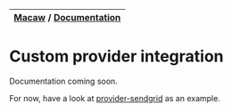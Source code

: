 | [Macaw](../../README.md) / [Documentation](../../README.md#documentation) |
| :------------------------------------------------------------------------ |


# Custom provider integration

Documentation coming soon.

For now, have a look at [provider-sendgrid](../packages/provider-sendgrid/src/index.js) as an example.
